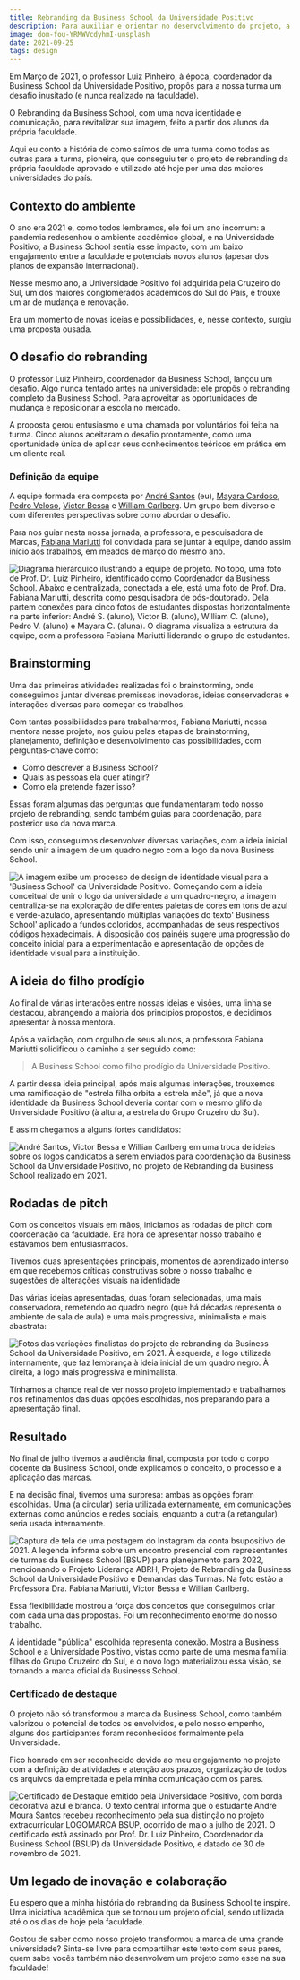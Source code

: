 ```yaml
---
title: Rebranding da Business School da Universidade Positivo
description: Para auxiliar e orientar no desenvolvimento do projeto, a professora Dra. Fabiana Mariutti, foi convidada.
image: dom-fou-YRMWVcdyhmI-unsplash
date: 2021-09-25
tags: design
---
```


Em Março de 2021, o professor Luiz Pinheiro, à época, coordenador da Business School da Universidade Positivo, propôs para a nossa turma um desafio inusitado (e nunca realizado na faculdade).

O Rebranding da Business School, com uma nova identidade e comunicação, para revitalizar sua imagem, feito a partir dos alunos da própria faculdade.

Aqui eu conto a história de como saímos de uma turma como todas as outras para a turma, pioneira, que conseguiu ter o projeto de rebranding da própria faculdade aprovado e utilizado até hoje por uma das maiores universidades do país.

## Contexto do ambiente

O ano era 2021 e, como todos lembramos, ele foi um ano incomum: a pandemia redesenhou o ambiente acadêmico global, e na Universidade Positivo, a Business School sentia esse impacto, com um baixo engajamento entre a faculdade e potenciais novos alunos (apesar dos planos de expansão internacional).

Nesse mesmo ano, a Universidade Positivo foi adquirida pela Cruzeiro do Sul, um dos maiores conglomerados acadêmicos do Sul do País, e trouxe um ar de mudança e renovação.

Era um momento de novas ideias e possibilidades, e, nesse contexto, surgiu uma proposta ousada.

## O desafio do rebranding

O professor Luiz Pinheiro, coordenador da Business School, lançou um desafio. Algo nunca tentado antes na universidade: ele propôs o rebranding completo da Business School. Para aproveitar as oportunidades de mudança e reposicionar a escola no mercado.

A proposta gerou entusiasmo e uma chamada por voluntários foi feita na turma. Cinco alunos aceitaram o desafio prontamente, como uma oportunidade única de aplicar seus conhecimentos teóricos em prática em um cliente real.

### Definição da equipe

A equipe formada era composta por [André Santos](/) (eu), [Mayara Cardoso](https://www.linkedin.com/in/mayamrcardoso), [Pedro Veloso](https://www.linkedin.com/in/pedro-martins-69547b211), [Victor Bessa](https://www.linkedin.com/in/victor-bessa) e [William Carlberg](https://www.linkedin.com/in/william-barroso-carlberg-b24138210). Um grupo bem diverso e com diferentes perspectivas sobre como abordar o desafio.

Para nos guiar nesta nossa jornada, a professora, e pesquisadora de Marcas, [Fabiana Mariutti](https://www.linkedin.com/in/fabiana-gondim-mariutti-34305426) foi convidada para se juntar à equipe, dando assim início aos trabalhos, em meados de março do mesmo ano.

![Diagrama hierárquico ilustrando a equipe de projeto. No topo, uma foto de Prof. Dr. Luiz Pinheiro, identificado como Coordenador da Business School. Abaixo e centralizada, conectada a ele, está uma foto de Prof. Dra. Fabiana Mariutti, descrita como pesquisadora de pós-doutorado. Dela partem conexões para cinco fotos de estudantes dispostas horizontalmente na parte inferior: André S. (aluno), Victor B. (aluno), William C. (aluno), Pedro V. (aluno) e Mayara C. (aluna). O diagrama visualiza a estrutura da equipe, com a professora Fabiana Mariutti liderando o grupo de estudantes.](/src/assets/photos/rebranding-da-business-school_participantes.png)

## Brainstorming

Uma das primeiras atividades realizadas foi o brainstorming, onde conseguimos juntar diversas premissas inovadoras, ideias conservadoras e interações diversas para começar os trabalhos.

Com tantas possibilidades para trabalharmos, Fabiana Mariutti, nossa mentora nesse projeto, nos guiou pelas etapas de brainstorming, planejamento, definição e desenvolvimento das possibilidades, com perguntas-chave como:
* Como descrever a Business School?
* Quais as pessoas ela quer atingir?
* Como ela pretende fazer isso?

Essas foram algumas das perguntas que fundamentaram todo nosso projeto de rebranding, sendo também guias para coordenação, para posterior uso da nova marca.

Com isso, conseguimos desenvolver diversas variações, com a ideia inicial sendo unir a imagem de um quadro negro com a logo da nova Business School.

![A imagem exibe um processo de design de identidade visual para a 'Business School' da Universidade Positivo. Começando com a ideia conceitual de unir o logo da universidade a um quadro-negro, a imagem centraliza-se na exploração de diferentes paletas de cores em tons de azul e verde-azulado, apresentando múltiplas variações do texto' Business School' aplicado a fundos coloridos, acompanhadas de seus respectivos códigos hexadecimais. A disposição dos painéis sugere uma progressão do conceito inicial para a experimentação e apresentação de opções de identidade visual para a instituição.](/src/assets//photos/rebranding-da-business-school_brainstorming.png)

## A ideia do filho prodígio

Ao final de várias interações entre nossas ideias e visões, uma linha se destacou, abrangendo a maioria dos princípios propostos, e decidimos apresentar à nossa mentora.

Após a validação, com orgulho de seus alunos, a professora Fabiana Mariutti solidificou o caminho a ser seguido como:

> A Business School como filho prodígio da Universidade Positivo.

A partir dessa ideia principal, após mais algumas interações, trouxemos uma ramificação de "estrela filha orbita a estrela mãe", já que a nova identidade da Business School deveria contar com o mesmo glifo da Universidade Positivo (à altura, a estrela do Grupo Cruzeiro do Sul).

E assim chegamos a alguns fortes candidatos:

![André Santos, Victor Bessa e Willian Carlberg em uma troca de ideias sobre os logos candidatos a serem enviados para coordenação da Business School da Unviersidade Positivo, no projeto de Rebranding da Business School realizado em 2021.](/src/assets/photos/rebranding-da-business-school.jpg)

## Rodadas de pitch

Com os conceitos visuais em mãos, iniciamos as rodadas de pitch com coordenação da faculdade. Era hora de apresentar nosso trabalho e estávamos bem entusiasmados.

Tivemos duas apresentações principais, momentos de aprendizado intenso em que recebemos críticas construtivas sobre o nosso trabalho e sugestões de alterações visuais na identidade

Das várias ideias apresentadas, duas foram selecionadas, uma mais conservadora, remetendo ao quadro negro (que há décadas representa o ambiente de sala de aula) e uma mais progressiva, minimalista e mais abastrata:

![Fotos das variações finalistas do projeto de rebranding da Business School da Universidade Positivo, em 2021. À esquerda, a logo utilizada internamente, que faz lembrança à ideia inicial de um quadro negro. À direita, a logo mais progressiva e minimalista.](/src/assets/photos/rebranding-da-business-school_logo-final.png)

Tínhamos a chance real de ver nosso projeto implementado e trabalhamos nos refinamentos das duas opções escolhidas, nos preparando para a apresentação final.

## Resultado

No final de julho tivemos a audiência final, composta por todo o corpo docente da Business School, onde explicamos o conceito, o processo e a aplicação das marcas.

E na decisão final, tivemos uma surpresa: ambas as opções foram escolhidas. Uma (a circular) seria utilizada externamente, em comunicações externas como anúncios e redes sociais, enquanto a outra (a retangular) seria usada internamente.

![Captura de tela de uma postagem do Instagram da conta bsupositivo de 2021. A legenda informa sobre um encontro presencial com representantes de turmas da Business School (BSUP) para planejamento para 2022, mencionando o Projeto Liderança ABRH, Projeto de Rebranding da Business School da Universidade Positivo e Demandas das Turmas. Na foto estão a Professora Dra. Fabiana Mariutti, Victor Bessa e Willian Carlberg.](/src/assets/photos/rebranding-da-business-school_apresentacao-final.jpg)

Essa flexibilidade mostrou a força dos conceitos que conseguimos criar com cada uma das propostas. Foi um reconhecimento enorme do nosso trabalho.

A identidade "pública" escolhida representa conexão. Mostra a Business School e a Universidade Positivo, vistas como parte de uma mesma família: filhas do Grupo Cruzeiro do Sul, e o novo logo materializou essa visão, se tornando a marca oficial da Businesss School.

### Certificado de destaque

O projeto não só transformou a marca da Business School, como também valorizou o potencial de todos os envolvidos, e pelo nosso empenho, alguns dos participantes foram reconhecidos formalmente pela Universidade.

Fico honrado em ser reconhecido devido ao meu engajamento no projeto com a definição de atividades e atenção aos prazos, organização de todos os arquivos da empreitada e pela minha comunicação com os pares.

![Certificado de Destaque emitido pela Universidade Positivo, com borda decorativa azul e branca. O texto central informa que o estudante André Moura Santos recebeu reconhecimento pela sua distinção no projeto extracurricular LOGOMARCA BSUP, ocorrido de maio a julho de 2021. O certificado está assinado por Prof. Dr. Luiz Pinheiro, Coordenador da Business School (BSUP) da Universidade Positivo, e datado de 30 de novembro de 2021.](/src/assets/photos/rebranding-da-business-school_certificado-de-destaque.jpg)

## Um legado de inovação e colaboração

Eu espero que a minha história do rebranding da Business School te inspire. Uma iniciativa acadêmica que se tornou um projeto oficial, sendo utilizada até o os dias de hoje pela faculdade.

Gostou de saber como nosso projeto transformou a marca de uma grande universidade? Sinta-se livre para compartilhar este texto com seus pares, quem sabe vocês também não desenvolvem um projeto como esse na sua faculdade!